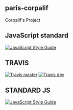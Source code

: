 ## paris-corpalif
Corpalif's Project

## JavaScript standard
[![JavaScript Style Guide](https://img.shields.io/badge/code_style-standard-brightgreen.svg)](https://standardjs.com)

## TRAVIS

[![Travis master](https://img.shields.io/travis/WildCodeSchool/REPO.svg)](https://travis-ci.org/WildCodeSchool/REPO)
[![Travis dev](https://img.shields.io/travis/WildCodeSchool/REPO/dev.svg)](https://travis-ci.org/WildCodeSchool/REPO/branches)

## STANDARD JS

[![JavaScript Style Guide](https://img.shields.io/badge/code_style-standard-brightgreen.svg)](https://standardjs.com)
